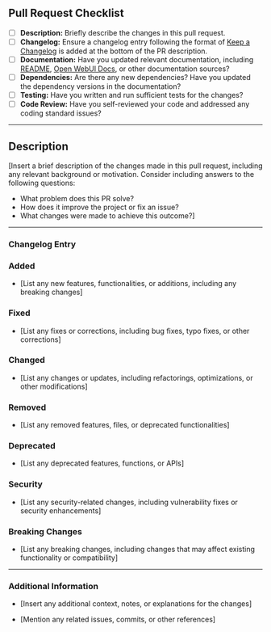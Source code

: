 ## Pull Request Checklist

- [ ] **Description:** Briefly describe the changes in this pull request.
- [ ] **Changelog:** Ensure a changelog entry following the format of [Keep a Changelog](https://keepachangelog.com/) is added at the bottom of the PR description.
- [ ] **Documentation:** Have you updated relevant documentation, including [README](https://github.com/open-webui/open-webui/blob/main/README.md), [Open WebUI Docs](https://docs.openwebui.com/), or other documentation sources?
- [ ] **Dependencies:** Are there any new dependencies? Have you updated the dependency versions in the documentation?
- [ ] **Testing:** Have you written and run sufficient tests for the changes?
- [ ] **Code Review:** Have you self-reviewed your code and addressed any coding standard issues?

---

## Description

[Insert a brief description of the changes made in this pull request, including any relevant background or motivation. Consider including answers to the following questions:
* What problem does this PR solve?
* How does it improve the project or fix an issue?
* What changes were made to achieve this outcome?]

---

### Changelog Entry

### Added

- [List any new features, functionalities, or additions, including any breaking changes]

### Fixed

- [List any fixes or corrections, including bug fixes, typo fixes, or other corrections]

### Changed

- [List any changes or updates, including refactorings, optimizations, or other modifications]

### Removed

- [List any removed features, files, or deprecated functionalities]

### Deprecated

- [List any deprecated features, functions, or APIs]

### Security

- [List any security-related changes, including vulnerability fixes or security enhancements]

### Breaking Changes

- [List any breaking changes, including changes that may affect existing functionality or compatibility]

---

### Additional Information

* [Insert any additional context, notes, or explanations for the changes]

* [Mention any related issues, commits, or other references]
